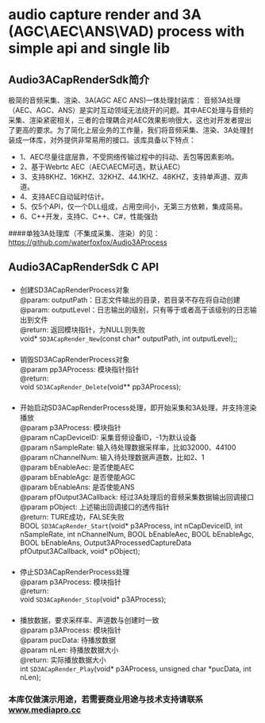 # audio capture render and 3A (AGC\AEC\ANS\VAD) process with simple api and single lib


## Audio3ACapRenderSdk简介
极简的音频采集、渲染、3A(AGC AEC ANS)一体处理封装库：
音频3A处理（AEC、AGC、ANS）是实时互动领域无法绕开的问题。其中AEC处理与音频的采集、渲染紧密相关，三者的合理耦合对AEC效果影响很大，这也对开发者提出了更高的要求。为了简化上层业务的工作量，我们将音频采集、渲染、3A处理封装成一体库，对外提供非常易用的接口。该库具备以下特点：<br>
* 1、AEC尽量往底层靠，不受网络传输过程中的抖动、丢包等因素影响。
* 2、基于Webrtc AEC（AEC\AECM可选，默认AEC）
* 3、支持8KHZ、16KHZ、32KHZ、44.1KHZ、48KHZ，支持单声道、双声道。
* 4、支持AEC自动延时估计。
* 5、仅5个API，仅一个DLL组成，占用空间小，无第三方依赖，集成简易。
* 6、C++开发，支持C、C++、C#，性能强劲

####单独3A处理库（不集成采集、渲染）的见：https://github.com/waterfoxfox/Audio3AProcess

## Audio3ACapRenderSdk C API

### 
* 创建SD3ACapRenderProcess对象<br>
@param: outputPath：日志文件输出的目录，若目录不存在将自动创建<br>
@param: outputLevel：日志输出的级别，只有等于或者高于该级别的日志输出到文件<br>
@return: 返回模块指针，为NULL则失败<br>
void*  `SD3ACapRender_New`(const char* outputPath, int outputLevel);;


### 
* 销毁SD3ACapRenderProcess对象<br>
@param pp3AProcess: 模块指针指针<br>
@return:<br>
void  `SD3ACapRender_Delete`(void** pp3AProcess);


### 
* 开始启动SD3ACapRenderProcess处理，即开始采集和3A处理，并支持渲染播放<br>
@param p3AProcess: 模块指针<br>
@param nCapDeviceID: 采集音频设备ID，-1为默认设备<br>
@param nSampleRate: 输入待处理数据采样率，比如32000、44100<br>
@param nChannelNum: 输入待处理数据声道数，比如2、1<br>
@param bEnableAec: 是否使能AEC<br>
@param bEnableAgc: 是否使能AGC<br>
@param bEnableAns: 是否使能ANS<br>
@param pfOutput3ACallback: 经过3A处理后的音频采集数据输出回调接口<br>
@param pObject: 上述输出回调接口的透传指针<br>
@return: TURE成功，FALSE失败<br>
BOOL  `SD3ACapRender_Start`(void* p3AProcess, int nCapDeviceID, int nSampleRate, int nChannelNum, BOOL bEnableAec, BOOL bEnableAgc, BOOL bEnableAns, Output3AProcessedCaptureData pfOutput3ACallback, void* pObject);

### 
* 停止SD3ACapRenderProcess处理<br>
@param p3AProcess: 模块指针<br>
@return: <br>
void  `SD3ACapRender_Stop`(void* p3AProcess);


### 
* 播放数据，要求采样率、声道数与创建时一致<br>
@param p3AProcess: 模块指针<br>
@param pucData: 待播放数据<br>
@param nLen: 待播放数据大小<br>
@return: 实际播放数据大小<br>
int  `SD3ACapRender_Play`(void* p3AProcess, unsigned char *pucData, int nLen);



### 本库仅做演示用途，若需要商业用途与技术支持请联系 www.mediapro.cc

